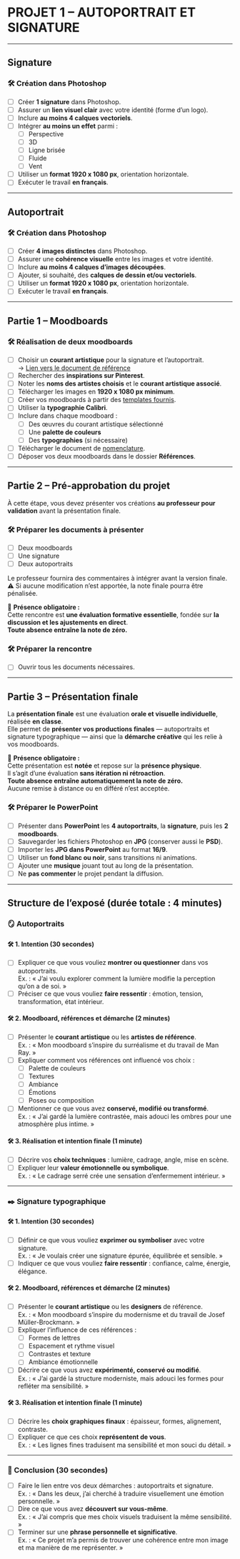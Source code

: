 # PROJET 1 – AUTOPORTRAIT ET SIGNATURE

---

## Signature

### 🛠️ Création dans Photoshop
- [ ] Créer **1 signature** dans Photoshop.
- [ ] Assurer un **lien visuel clair** avec votre identité (forme d’un logo).
- [ ] Inclure **au moins 4 calques vectoriels**.
- [ ] Intégrer **au moins un effet** parmi :
  - [ ] Perspective  
  - [ ] 3D  
  - [ ] Ligne brisée  
  - [ ] Fluide  
  - [ ] Vent
- [ ] Utiliser un **format 1920 x 1080 px**, orientation horizontale.
- [ ] Exécuter le travail **en français**.

---

## Autoportrait

### 🛠️ Création dans Photoshop
- [ ] Créer **4 images distinctes** dans Photoshop.
- [ ] Assurer une **cohérence visuelle** entre les images et votre identité.
- [ ] Inclure **au moins 4 calques d’images découpées**.
- [ ] Ajouter, si souhaité, des **calques de dessin et/ou vectoriels**.
- [ ] Utiliser un **format 1920 x 1080 px**, orientation horizontale.
- [ ] Exécuter le travail **en français**.

---

## Partie 1 – Moodboards

### 🛠️ Réalisation de deux moodboards
- [ ] Choisir un **courant artistique** pour la signature et l’autoportrait.  
  → [Lien vers le document de référence](https://cmontmorency365-my.sharepoint.com/:p:/g/personal/flpilote_cmontmorency_qc_ca/EbWlYrtLqN1Mlf0xWOwJArEB92yLuuZ_LoN2-32pD9rcwQ?e=d63kE3)
- [ ] Rechercher des **inspirations sur Pinterest**.
- [ ] Noter les **noms des artistes choisis** et le **courant artistique associé**.
- [ ] Télécharger les images en **1920 x 1080 px minimum**.
- [ ] Créer vos moodboards à partir des [templates fournis](https://cmontmorency365-my.sharepoint.com/:f:/g/personal/flpilote_cmontmorency_qc_ca/EgMWAkBvYPJKspzsmGFOrqABp__7LcDgB9KLSWMrT_QmXw?e=c4R2Of).
- [ ] Utiliser la **typographie Calibri**.
- [ ] Inclure dans chaque moodboard :
  - [ ] Des œuvres du courant artistique sélectionné  
  - [ ] Une **palette de couleurs**  
  - [ ] Des **typographies** (si nécessaire)
- [ ] Télécharger le document de [nomenclature](https://cmontmorency365-my.sharepoint.com/:f:/g/personal/flpilote_cmontmorency_qc_ca/EtTOCPWMaspFh1mZfR3pQdkBnuwrvNMDu4M49-V-qh56jg?e=gPDhoR).
- [ ] Déposer vos deux moodboards dans le dossier **Références**.

---

## Partie 2 – Pré-approbation du projet

À cette étape, vous devez présenter vos créations **au professeur pour validation** avant la présentation finale.

### 🛠️ Préparer les documents à présenter
- [ ] Deux moodboards  
- [ ] Une signature  
- [ ] Deux autoportraits  

Le professeur fournira des commentaires à intégrer avant la version finale.  
⚠️ Si aucune modification n’est apportée, la note finale pourra être pénalisée.

📌 **Présence obligatoire :**  
Cette rencontre est **une évaluation formative essentielle**, fondée sur **la discussion et les ajustements en direct**.  
**Toute absence entraîne la note de zéro.**

### 🛠️ Préparer la rencontre
- [ ] Ouvrir tous les documents nécessaires.
---

## Partie 3 – Présentation finale

La **présentation finale** est une évaluation **orale et visuelle individuelle**, réalisée **en classe**.  
Elle permet de **présenter vos productions finales** — autoportraits et signature typographique — ainsi que la **démarche créative** qui les relie à vos moodboards.

📌 **Présence obligatoire :**  
Cette présentation est **notée** et repose sur la **présence physique**.  
Il s’agit d’une évaluation **sans itération ni rétroaction**.  
**Toute absence entraîne automatiquement la note de zéro.**  
Aucune remise à distance ou en différé n’est acceptée.

### 🛠️ Préparer le PowerPoint
- [ ] Présenter dans **PowerPoint** les **4 autoportraits**, la **signature**, puis les **2 moodboards**.
- [ ] Sauvegarder les fichiers Photoshop en **JPG** (conserver aussi le **PSD**).
- [ ] Importer les **JPG dans PowerPoint** au format **16/9**.
- [ ] Utiliser un **fond blanc ou noir**, sans transitions ni animations.
- [ ] Ajouter une **musique** jouant tout au long de la présentation.
- [ ] Ne **pas commenter** le projet pendant la diffusion.

---

## Structure de l’exposé (durée totale : 4 minutes)

### 🪞 Autoportraits

#### 🛠️ 1. Intention (30 secondes)
- [ ] Expliquer ce que vous vouliez **montrer ou questionner** dans vos autoportraits.  
  Ex. : « J’ai voulu explorer comment la lumière modifie la perception qu’on a de soi. »
- [ ] Préciser ce que vous vouliez **faire ressentir** : émotion, tension, transformation, état intérieur.

#### 🛠️ 2. Moodboard, références et démarche (2 minutes)
- [ ] Présenter le **courant artistique** ou les **artistes de référence**.  
  Ex. : « Mon moodboard s’inspire du surréalisme et du travail de Man Ray. »
- [ ] Expliquer comment vos références ont influencé vos choix :
  - [ ] Palette de couleurs  
  - [ ] Textures  
  - [ ] Ambiance  
  - [ ] Émotions  
  - [ ] Poses ou composition
- [ ] Mentionner ce que vous avez **conservé, modifié ou transformé**.  
  Ex. : « J’ai gardé la lumière contrastée, mais adouci les ombres pour une atmosphère plus intime. »

#### 🛠️ 3. Réalisation et intention finale (1 minute)
- [ ] Décrire vos **choix techniques** : lumière, cadrage, angle, mise en scène.
- [ ] Expliquer leur **valeur émotionnelle ou symbolique**.  
  Ex. : « Le cadrage serré crée une sensation d’enfermement intérieur. »

---

### ✒️ Signature typographique

#### 🛠️ 1. Intention (30 secondes)
- [ ] Définir ce que vous vouliez **exprimer ou symboliser** avec votre signature.  
  Ex. : « Je voulais créer une signature épurée, équilibrée et sensible. »
- [ ] Indiquer ce que vous vouliez **faire ressentir** : confiance, calme, énergie, élégance.

#### 🛠️ 2. Moodboard, références et démarche (2 minutes)
- [ ] Présenter le **courant artistique** ou les **designers** de référence.  
  Ex. : « Mon moodboard s’inspire du modernisme et du travail de Josef Müller-Brockmann. »
- [ ] Expliquer l’influence de ces références :
  - [ ] Formes de lettres  
  - [ ] Espacement et rythme visuel  
  - [ ] Contrastes et texture  
  - [ ] Ambiance émotionnelle
- [ ] Décrire ce que vous avez **expérimenté, conservé ou modifié**.  
  Ex. : « J’ai gardé la structure moderniste, mais adouci les formes pour refléter ma sensibilité. »

#### 🛠️ 3. Réalisation et intention finale (1 minute)
- [ ] Décrire les **choix graphiques finaux** : épaisseur, formes, alignement, contraste.
- [ ] Expliquer ce que ces choix **représentent de vous**.  
  Ex. : « Les lignes fines traduisent ma sensibilité et mon souci du détail. »

---

### 🩶 Conclusion (30 secondes)
- [ ] Faire le lien entre vos deux démarches : autoportraits et signature.  
  Ex. : « Dans les deux, j’ai cherché à traduire visuellement une émotion personnelle. »
- [ ] Dire ce que vous avez **découvert sur vous-même**.  
  Ex. : « J’ai compris que mes choix visuels traduisent la même sensibilité. »
- [ ] Terminer sur une **phrase personnelle et significative**.  
  Ex. : « Ce projet m’a permis de trouver une cohérence entre mon image et ma manière de me représenter. »

